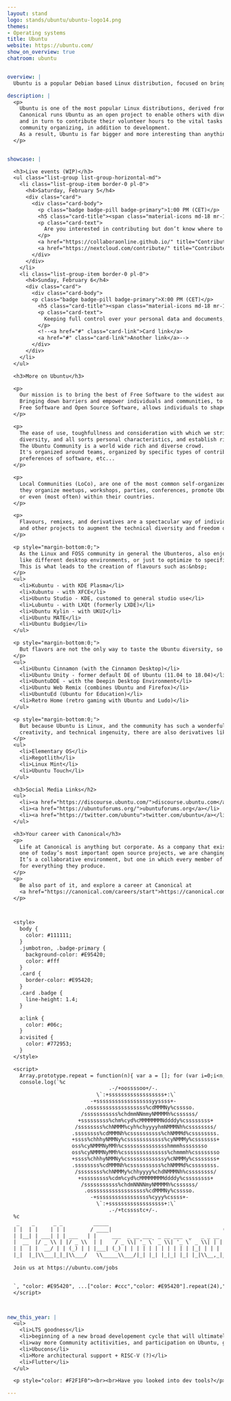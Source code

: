```yaml
---
layout: stand
logo: stands/ubuntu/ubuntu-logo14.png
themes:
- Operating systems
title: Ubuntu
website: https://ubuntu.com/
show_on_overview: true
chatroom: ubuntu


overview: |
  Ubuntu is a popular Debian based Linux distribution, focused on bringing the best of Free Software to the widest audience.

description: |
  <p>
    Ubuntu is one of the most popular Linux distributions, derived from Debian and produced by Canonical and friends.
    Canonical runs Ubuntu as an open project to enable others with diverse ideas to benefit from work of Canonical developers,
    and in turn to contribute their volunteer hours to the vital tasks of QA and testing, translation, user support,
    community organizing, in addition to development.
    As a result, Ubuntu is far bigger and more interesting than anything a single company could produce.
  </p>


showcase: |

  <h3>Live events (WIP)</h3>
  <ul class="list-group list-group-horizontal-md">
    <li class="list-group-item border-0 pl-0">
      <h4>Saturday, February 5</h4>
      <div class="card">
        <div class="card-body">
          <p class="badge badge-pill badge-primary">1:00 PM (CET)</p>
          <h5 class="card-title"><span class="material-icons md-18 mr-1">favorite</span>Contributing to Open Source Projects with Ubuntu, Nextcloud, and Collabora</h5>
          <p class="card-text">
            Are you interested in contributing but don’t know where to start? Tag along and be part of the digital sovereign revolution! Everyone is welcome to join.
          </p>
          <a href="https://collaboraonline.github.io/" title="Contribute" class="card-link">Collabora Online</a>
          <a href="https://nextcloud.com/contribute/" title="Contribute" class="card-link">Nextcloud</a>
        </div>
      </div>
    </li>
    <li class="list-group-item border-0 pl-0">
      <h4>Sunday, February 6</h4>
      <div class="card">
        <div class="card-body">
        <p class="badge badge-pill badge-primary">X:00 PM (CET)</p>
          <h5 class="card-title"><span class="material-icons md-18 mr-1">build</span>Setting up a Nextcloud Instance with Collabora on Ubuntu</h5>
          <p class="card-text">
            Keeping full control over your personal data and documents, is more and more important. Learn how to create your own personal cloud with this easy built-in installation.
          </p>
          <!--<a href="#" class="card-link">Card link</a>
          <a href="#" class="card-link">Another link</a>-->
        </div>
      </div>
    </li>
  </ul>

  <h3>More on Ubuntu</h3>

  <p>
    Our mission is to bring the best of Free Software to the widest audience.
    Bringing down barriers and empower individuals and communities, to strive on the modern world.
    Free Software and Open Source Software, allows individuals to shape the technology we all use.
  </p>

  <p>
    The ease of use, toughfullness and consideration with which we strive to build Ubuntu, respects the rich cultural
    diversity, and all sorts personal characteristics, and establish rich human connections while we do it.
    The Ubuntu Community is a world wide rich and diverse crowd.
    It's organized around teams, organized by specific types of contributions, geographical locations, native languages,
    preferences of software, etc...
  </p>

  <p>
    Local Communities (LoCo), are one of the most common self-organized community within the broader Ubuntu Community;
    they organize meetups, workshops, parties, conferences, promote Ubuntu within their own cities, regions,
    or even (most often) within their countries.
  </p>

  <p>
    Flavours, remixes, and derivatives are a spectacular way of individuals and/or groups to build upon Ubuntu
    and other projects to augment the technical diversity and freedom of choice within the Ubuntu universe.
  </p>

  <p style="margin-bottom:0;">
    As the Linux and FOSS community in general the Ubunteros, also enjoy many different things,
    like different desktop environments, or just to optimize to specific workloads.
    This is what leads to the creation of flavours such as:&nbsp;
  </p>
  <ul>
    <li>Kubuntu - with KDE Plasma</li>
    <li>Xubuntu - with XFCE</li>
    <li>Ubuntu Studio - KDE, customed to general studio use</li>
    <li>Lubuntu - with LXQt (formerly LXDE)</li>
    <li>Ubuntu Kylin - with UKUI</li>
    <li>Ubuntu MATE</li>
    <li>Ubuntu Budgie</li>
  </ul>

  <p style="margin-bottom:0;">
    But flavors are not the only way to taste the Ubuntu diversity, so we also like to remix:&nbsp;
  </p>
  <ul>
    <li>Ubuntu Cinnamon (with the Cinnamon Desktop)</li>
    <li>Ubuntu Unity - former default DE of Ubuntu (11.04 to 18.04)</li>
    <li>UbuntuDDE - with the Deepin Desktop Environment</li>
    <li>Ubuntu Web Remix (combines Ubuntu and Firefox)</li>
    <li>UbuntuEd (Ubuntu for Education)</li>
    <li>Retro Home (retro gaming with Ubuntu and Ludo)</li>
  </ul>

  <p style="margin-bottom:0;">
    But because Ubuntu is Linux, and the community has such a wonderful vision,
    creativity, and technical ingenuity, there are also derivatives like (but not just):&nbsp;
  </p>
  <ul>
    <li>Elementary OS</li>
    <li>Regotlith</li>
    <li>Linux Mint</li>
    <li>Ubuntu Touch</li>
  </ul>

  <h3>Social Media Links</h2>
  <ul>
    <li><a href="https://discourse.ubuntu.com/">discourse.ubuntu.com</a></li>
    <li><a href="https://ubuntuforums.org/">ubuntuforums.org</a></li>
    <li><a href="https://twitter.com/ubuntu">twitter.com/ubuntu</a></li>
  </ul>

  <h3>Your career with Canonical</h3>
  <p>
    Life at Canonical is anything but corporate. As a company that exists to support Ubuntu,
    one of today’s most important open source projects, we are changing the world on a daily basis.
    It’s a collaborative environment, but one in which every member of the team takes personal responsibility
    for everything they produce.
  </p>
  <p>
    Be also part of it, and explore a career at Canonical at
    <a href="https://canonical.com/careers/start">https://canonical.com/careers/start</a>
  </p>



  <style>
    body {
      color: #111111;
    }
    .jumbotron, .badge-primary {
      background-color: #E95420;
      color: #fff
    }
    .card {
      border-color: #E95420;
    }
    .card .badge {
      line-height: 1.4;
    }

    a:link {
      color: #06c;
    }
    a:visited {
      color: #772953;
    }
  </style>

  <script>
    Array.prototype.repeat = function(n){ var a = []; for (var i=0;i<n;[i++].push.apply(a,this)); return a; }
    console.log(`%c
                                 .-/+oossssoo+/-.
                             \`:+ssssssssssssssssss+:\`
                           -+ssssssssssssssssssyyssss+-
                         .ossssssssssssssssss%cdMMMNy%csssso.
                        /sssssssssss%chdmmNNmmyNMMMMh%cssssss/
                       +sssssssss%chm%cyd%cMMMMMMMNddddy%cssssssss+
                      /ssssssss%chNMMM%cyh%chyyyyhmNMMMNh%cssssssss/
                     .ssssssss%cdMMMNh%cssssssssss%chNMMMd%cssssssss.
                     +ssss%chhhyNMMNy%cssssssssssss%cyNMMMy%csssssss+
                     oss%cyNMMMNyMMh%csssssssssssssshmmmhssssssso
                     oss%cyNMMMNyMMh%cssssssssssssss%chmmmh%cssssssso
                     +ssss%chhhyNMMNy%cssssssssssssy%cNMMMy%csssssss+
                     .ssssssss%cdMMMNh%cssssssssss%chNMMMd%cssssssss.
                      /ssssssss%chNMMMy%chhyyyy%chdNMMMNh%cssssssss/
                       +sssssssss%cdm%cyd%cMMMMMMMMddddy%cssssssss+
                        /sssssssssss%chdmNNNNmyNMMMMh%cssssss/
                         .ossssssssssssssssss%cdMMMNy%csssso.
                           -+sssssssssssssssss%cyyy%cssss+-
                             \`:+ssssssssssssssssss+:\`
                                 .-/+tcsssstc+/-.
  %c
   _    _      _ _          _____                                      _ _
  | |  | |    | | |        / ____|                                    (_) |
  | |__| | ___| | | ___   | |     ___  _ __ ___  _ __ ___  _   _ _ __  _| |_ _   _
  |  __  |/ _ \\ | |/ _ \\  | |    / _ \\| '_ \` _ \\| '_ \` _ \\| | | | '_ \\| | __| | | |
  | |  | |  __/ | | (_) | | |___| (_) | | | | | | | | | | | |_| | | | | | |_| |_| |
  |_|  |_|\\___|_|_|\\___/   \\_____\\___/|_| |_| |_|_| |_| |_|\\__,_|_| |_|_|\\__|\\__, |
                                                                              __/ |
  Join us at https://ubuntu.com/jobs                                         |___/ \


  `, "color: #E95420", ...["color: #ccc","color: #E95420"].repeat(24),"color: ;")
  </script>



new_this_year: |
  <ul>
    <li>LTS goodness</li>
    <li>beginning of a new broad developement cycle that will ultimately lead to a new LTS</li>
    <li>way more Community actitivities, and participation on Ubuntu, giving a voice to all stakeholders</li>
    <li>Ubucons</li>
    <li>More architectural support + RISC-V (?)</li>
    <li>Flutter</li>
  </ul>

  <p style="color: #F2F1F0"><br><br>Have you looked into dev tools?</p>

---
```

